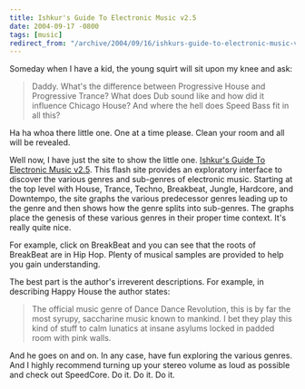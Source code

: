 ```yaml
---
title: Ishkur's Guide To Electronic Music v2.5
date: 2004-09-17 -0800
tags: [music]
redirect_from: "/archive/2004/09/16/ishkurs-guide-to-electronic-music-v25.aspx/"
---
```


Someday when I have a kid, the young squirt will sit upon my knee and
ask:

> Daddy. What's the difference between Progressive House and Progressive
> Trance? What does Dub sound like and how did it influence Chicago
> House? And where the hell does Speed Bass fit in all this?

Ha ha whoa there little one. One at a time please. Clean your room and
all will be revealed.

Well now, I have just the site to show the little one. [Ishkur's Guide
To Electronic Music v2.5](http://www.di.fm/edmguide/edmguide.html). This
flash site provides an exploratory interface to discover the various
genres and sub-genres of electronic music. Starting at the top level
with House, Trance, Techno, Breakbeat, Jungle, Hardcore, and Downtempo,
the site graphs the various predecessor genres leading up to the genre
and then shows how the genre splits into sub-genres. The graphs place
the genesis of these various genres in their proper time context. It's
really quite nice.

For example, click on BreakBeat and you can see that the roots of
BreakBeat are in Hip Hop. Plenty of musical samples are provided to help
you gain understanding.

The best part is the author's irreverent descriptions. For example, in
describing Happy House the author states:

> The official music genre of Dance Dance Revolution, this is by far the
> most syrupy, saccharine music known to mankind. I bet they play this
> kind of stuff to calm lunatics at insane asylums locked in padded room
> with pink walls.

And he goes on and on. In any case, have fun exploring the various
genres. And I highly recommend turning up your stereo volume as loud as
possible and check out SpeedCore. Do it. Do it. Do it.

